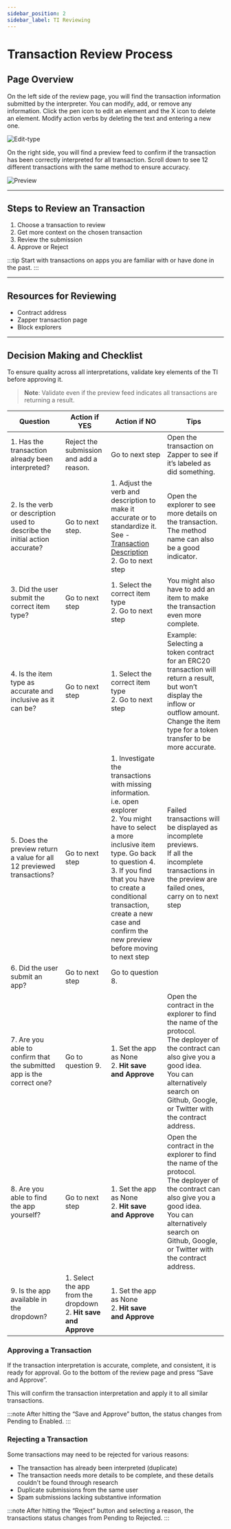 ```yaml
---
sidebar_position: 2
sidebar_label: TI Reviewing
---
```


# Transaction Review Process

## Page Overview

On the left side of the review page, you will find the transaction information submitted by the interpreter. You can modify, add, or remove any information. Click the pen icon to edit an element and the X icon to delete an element. Modify action verbs by deleting the text and entering a new one.

![Edit-type](/img/assets/Page-Overview.png)

On the right side, you will find a preview feed to confirm if the transaction has been correctly interpreted for all transaction. Scroll down to see 12 different transactions with the same method to ensure accuracy.

![Preview](/img/assets/Page-Overview-2.png)

---

## Steps to Review an Transaction

1. Choose a transaction to review
2. Get more context on the chosen transaction
3. Review the submission
4. Approve or Reject

:::tip
Start with transactions on apps you are familiar with or have done in the past.
:::

---

## Resources for Reviewing

- Contract address
- Zapper transaction page
- Block explorers

---

## Decision Making and Checklist

To ensure quality across all interpretations, validate key elements of the TI before approving it.

> **Note**: Validate even if the preview feed indicates all transactions are returning a result.

| Question                                                                    | Action if YES                                                        | Action if NO                                                                                                                                                                                                                                                                                                     | Tips                                                                                                                                                                                                                            |
| --------------------------------------------------------------------------- | -------------------------------------------------------------------- | ---------------------------------------------------------------------------------------------------------------------------------------------------------------------------------------------------------------------------------------------------------------------------------------------------------------- | ------------------------------------------------------------------------------------------------------------------------------------------------------------------------------------------------------------------------------- |
| 1. Has the transaction already been interpreted?                            | Reject the submission and add a reason.                              | Go to next step                                                                                                                                                                                                                                                                                                  | Open the transaction on Zapper to see if it’s labeled as did something.                                                                                                                                                         |
| 2. Is the verb or description used to describe the initial action accurate? | Go to next step.                                                     | 1. Adjust the verb and description to make it accurate or to standardize it. See - [Transaction Description](/docs/interpretation/event-interpretation/guide/action-verb)<br/> 2. Go to next step                                                                                                                | Open the explorer to see more details on the transaction.<br/> The method name can also be a good indicator.                                                                                                                    |
| 3. Did the user submit the correct item type?                               | Go to next step                                                      | 1. Select the correct item type<br/> 2. Go to next step                                                                                                                                                                                                                                                          | You might also have to add an item to make the transaction even more complete.                                                                                                                                                  |
| 4. Is the item type as accurate and inclusive as it can be?                 | Go to next step                                                      | 1. Select the correct item type<br/> 2. Go to next step                                                                                                                                                                                                                                                          | Example: Selecting a token contract for an ERC20 transaction will return a result, but won’t display the inflow or outflow amount. Change the item type for a token transfer to be more accurate.                               |
| 5. Does the preview return a value for all 12 previewed transactions?       | Go to next step                                                      | 1. Investigate the transactions with missing information. i.e. open explorer<br/> 2. You might have to select a more inclusive item type. Go back to question 4.<br/> 3. If you find that you have to create a conditional transaction, create a new case and confirm the new preview before moving to next step | Failed transactions will be displayed as incomplete previews.<br/> If all the incomplete transactions in the preview are failed ones, carry on to next step                                                                     |
| 6. Did the user submit an app?                                              | Go to next step                                                      | Go to question 8.                                                                                                                                                                                                                                                                                                |                                                                                                                                                                                                                                 |
| 7. Are you able to confirm that the submitted app is the correct one?       | Go to question 9.                                                    | 1. Set the app as None<br/> 2. **Hit save and Approve**                                                                                                                                                                                                                                                          | Open the contract in the explorer to find the name of the protocol.<br/> The deployer of the contract can also give you a good idea.<br/> You can alternatively search on Github, Google, or Twitter with the contract address. |
| 8. Are you able to find the app yourself?                                   | Go to next step                                                      | 1. Set the app as None<br/> 2. **Hit save and Approve**                                                                                                                                                                                                                                                          | Open the contract in the explorer to find the name of the protocol.<br/> The deployer of the contract can also give you a good idea.<br/> You can alternatively search on Github, Google, or Twitter with the contract address. |
| 9. Is the app available in the dropdown?                                    | 1. Select the app from the dropdown<br/> 2. **Hit save and Approve** | 1. Set the app as None<br/> 2. **Hit save and Approve**                                                                                                                                                                                                                                                          |                                                                                                                                                                                                                                 |

### Approving a Transaction

If the transaction interpretation is accurate, complete, and consistent, it is ready for approval. Go to the bottom of the review page and press “Save and Approve”.

This will confirm the transaction interpretation and apply it to all similar transactions.

:::note
After hitting the “Save and Approve” button, the status changes from Pending to Enabled.
:::

### Rejecting a Transaction

Some transactions may need to be rejected for various reasons:

- The transaction has already been interpreted (duplicate)
- The transaction needs more details to be complete, and these details couldn't be found through research
- Duplicate submissions from the same user
- Spam submissions lacking substantive information

:::note
After hitting the “Reject” button and selecting a reason, the transactions status changes from Pending to Rejected.
:::
